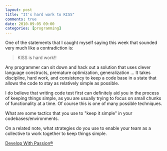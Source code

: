 ```yaml
---
layout: post
title: "It's hard work to KISS"
comments: true
date: 2010-09-05 09:00
categories: [programming]
---
```

One of the statements that I caught myself saying this week that sounded very much like a contradiction is:

>KISS is hard work!!

Any programmer can sit down and hack out a solution that uses clever language constructs, premature optimization, generalization ... It takes discipline, hard work, and consistency to keep a code base in a state that allows the code to stay as relatively simple as possible.

I do believe that writing code test first can definitely aid you in the process of keeping things simple, as you are usually trying to focus on small chunks of functionality at a time. Of course this is one of many possible techniques.

What are some tactics that you use to "keep it simple" in your codebases/environments.

On a related note, what strategies do you use to enable your team as a collective to work together to keep things simple.


[Develop With Passion®](http://www.developwithpassion.com)
